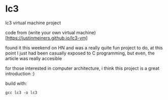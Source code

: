 # lc3
lc3 virtual machine project

code from (write your own virtual machine)[https://justinmeiners.github.io/lc3-vm]

found it this weekend on HN and was a really quite fun project to do, at this point I just had been casually exposed to C programming, but even, the article was really accesible

for those interested in computer architecture, i think this project is a great introduction :)

build with:

```
gcc lc3 -o lc3
```
